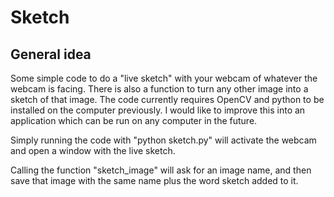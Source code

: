# Sketch

## General idea
Some simple code to do a "live sketch" with your webcam of whatever the webcam is facing.  There is also a function to turn any other image into a sketch of that image.  The code currently requires OpenCV and python to be installed on the computer previously.  I would like to improve this into an application which can be run on any computer in the future.

Simply running the code with "python sketch.py" will activate the webcam and open a window with the live sketch.

Calling the function "sketch_image" will ask for an image name, and then save that image with the same name plus the word sketch added to it.